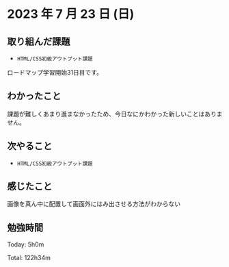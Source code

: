 # 2023 年 7 月 23 日 (日)

## 取り組んだ課題

- `HTML/CSS初級アウトプット課題`

ロードマップ学習開始31日目です。

## わかったこと

課題が難しくあまり進まなかったため、今日なにかわかった新しいことはありません。

## 次やること

- `HTML/CSS初級アウトプット課題`

## 感じたこと

画像を真ん中に配置して画面外にはみ出させる方法がわからない

## 勉強時間

Today: 5h0m

Total: 122h34m
